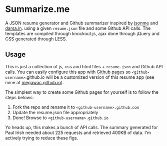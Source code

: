 Summarize.me
=============

A JSON resume generator and Github summarizer inspired by [jsonme](https://github.com/bittersweetryan/jsonme) and [darsa.in](//darsa.in/).
using a given `resume.json` file and some Github API calls. The templates are compiled through knockout.js, ajax done through jQuery and CSS generated through LESS.

## Usage
This is just a collection of js, css and html files + `resume.json` and Github API calls. You can easily configure this app with [Github pages](http://pages.github.com/) so `<github-username>`.github.io will be a customized version of this resume app (see mine at [megawac.github.io](//megawac.github.io)).

The simplest way to create some Github pages for yourself is to follow the steps belows:

1. Fork the repo and rename it to `<github-username>.github.com`
2. Update the resume.json file appropriately
3. Done! Browse to `<github-username>.github.io`

Yo heads up, this makes a bunch of API calls. The summary generated for Paul Irish needed about 225 requests and retrieved 400KB of data. I'm actively trying to reduce these figs.
